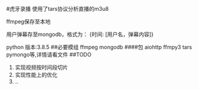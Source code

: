 #虎牙录播
使用了tars协议分析直播的m3u8  

ffmpeg保存至本地  

用户弹幕存至mongodb，格式为：  {时间: [用户名，弹幕内容]}  

python 版本:3.8.5
##必要模组
ffmpeg
mongodb
####包
aiohttp
ffmpy3
tars
pymongo等,详情请看文件
##TODO
1. 实现视频按时间段切片
2. 实现性能上的优化
3. ..